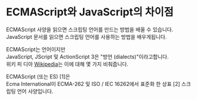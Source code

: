 
# ECMAScript와 JavaScript의 차이점

ECMAScript 사양을 읽으면 스크립팅 언어를 만드는 방법을 배울 수 있습니다.  
JavaScript 문서를 읽으면 스크립팅 언어를 사용하는 방법을 배우게됩니다.  

ECMAScript는 언어이지만  
JavaScript, JScript 및 ActionScript 3은 "방언 (dialects)"이라고합니다.  
위키 피 디아 [Wikipedia](https://en.wikipedia.org/wiki/ECMAScript)는 이에 대해 몇 가지 비춰줍니다.  


ECMAScript (또는 ES) [1]은  
Ecma International이 ECMA-262 및 ISO / IEC 16262에서 표준화 한 상표 [2] 스크립팅 언어 사양입니다.  

